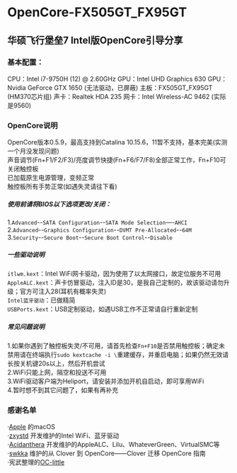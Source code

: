 # OpenCore-FX505GT_FX95GT
## 华硕飞行堡垒7 Intel版OpenCore引导分享
### 基本配置：
CPU：Intel i7-9750H (12) @ 2.60GHz
GPU：Intel UHD Graphics 630 
GPU：Nvidia GeForce GTX 1650 (无法驱动，已屏蔽)
主板：FX505GT_FX95GT (HM370芯片组)
声卡：Realtek HDA 235
网卡：Intel Wireless-AC 9462 (实际是9560)
### OpenCore说明
OpenCore版本0.5.9，最高支持到Catalina 10.15.6，11暂不支持，基本完美(实测一个月没发现问题)  
声音调节(Fn+F1/F2/F3)/亮度调节快捷(Fn+F6/F7/F8)全部正常工作，Fn+F10可关闭触控板  
已加载原生电源管理，变频正常  
触控板所有手势正常(如遇失灵请往下看)  
##### 使用前请将BIOS以下选项更改/关闭：
1.`Advanced`--`SATA Configuration`--`SATA Mode Selection`—-`AHCI`  
2.`Advanced`--`Graphics Configuration`--`DVMT Pre-Allocated`--`64M`  
3.`Security`--`Secure Boot`--`Secure Boot Control`--`Disable`  
##### 一些驱动说明
`itlwm.kext`：Intel WiFi网卡驱动，因为使用了以太网接口，故定位服务不可用  
`AppleALC.kext`：声卡仿冒驱动，注入ID是30，是我自己定制的，故该驱动请勿升级；官方可注入28(耳机有概率失灵)  
`Intel蓝牙驱动`：已做精简  
`USBPorts.kext`：USB定制驱动，如遇USB工作不正常请自行重新定制  
##### 常见问题说明
1.如果你遇到了触控板失灵/不可用，请首先检查`Fn+F10`是否禁用触控板；确定未禁用请在终端执行`sudo kextcache -i \`重建缓存，并重启电脑；如果仍然无效请长按关机键20s以上，然后开机尝试  
2.WiFi只能上网，隔空和投送不可用  
3.WiFi驱动客户端为Heliport，请安装并添加开机自启动，即可享用WiFi  
4.暂时想不到其它问题了，如果有再补充  
### 感谢名单
·[Apple](https://www.apple.com/) 的macOS  
·[zxystd](https://github.com/OpenIntelWireless) 开发维护的Intel WiFi、蓝牙驱动  
·[Acidanthera](https://github.com/acidanthera) 开发维护的AppleALC、Lilu、WhateverGreen、VirtualSMC等  
·[swkka](https://blog.skk.moe/post/from-clover-to-opencore/) 维护的从 Clover 到 OpenCore——Clover 迁移 OpenCore 指南  
·宪武整理的[OC-little](https://github.com/daliansky/OC-little)  
